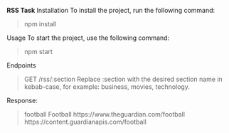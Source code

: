 **RSS Task**
Installation
To install the project, run the following command:
> npm install

Usage
To start the project, use the following command:
> npm start

Endpoints
> GET /rss/:section
Replace :section with the desired section name in kebab-case, for example: business, movies, technology.

Response:
> <channel>
>        <title>
>            <![CDATA[football]]>
>        </title>
>       <description>
>            <![CDATA[football]]>
>        </description>
>        <id>football</id>
>        <webTitle>Football</webTitle>
>        <webUrl>https://www.theguardian.com/football</webUrl>
>        <apiUrl>https://content.guardianapis.com/football</apiUrl>
>    </channel>
